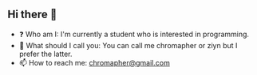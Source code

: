 ## Hi there 👋
- ❓ Who am I: I'm currently a student who is interested in programming.
- 💬 What should I call you: You can call me chromapher or ziyn but I prefer the latter.
- 📫 How to reach me: chromapher@gmail.com
